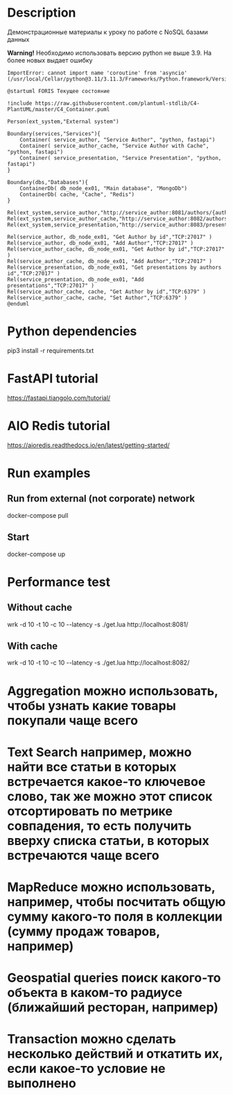 # Description

Демонстрационные материалы к уроку по работе с NoSQL базами данных

**Warning!**
Необходимо использовать версию python не выше 3.9. На более новых выдает ошибку  
```
ImportError: cannot import name 'coroutine' from 'asyncio' (/usr/local/Cellar/python@3.11/3.11.3/Frameworks/Python.framework/Versions/3.11/lib/python3.11/asyncio/__init__.py)
```


```plantuml
@startuml FORIS Текущее состояние

!include https://raw.githubusercontent.com/plantuml-stdlib/C4-PlantUML/master/C4_Container.puml

Person(ext_system,"External system")

Boundary(services,"Services"){
    Container( service_author, "Service Author", "python, fastapi")
    Container( service_author_cache, "Service Author with Cache", "python, fastapi")
    Container( service_presentation, "Service Presentation", "python, fastapi")
}

Boundary(dbs,"Databases"){
    ContainerDb( db_node_ex01, "Main database", "MongoDb")
    ContainerDb( cache, "Cache", "Redis")
}

Rel(ext_system,service_author,"http://service_author:8081/authors/{author_id}")
Rel(ext_system,service_author_cache,"http://service_author:8082/authors/{author_id}")
Rel(ext_system,service_presentation,"http://service_author:8083/presentations/{author_id}")

Rel(service_author, db_node_ex01, "Get Author by id","TCP:27017" )
Rel(service_author, db_node_ex01, "Add Author","TCP:27017" )
Rel(service_author_cache, db_node_ex01, "Get Author by id","TCP:27017" )
Rel(service_author_cache, db_node_ex01, "Add Author","TCP:27017" )
Rel(service_presentation, db_node_ex01, "Get presentations by authors id","TCP:27017" )
Rel(service_presentation, db_node_ex01, "Add presentations","TCP:27017" )
Rel(service_author_cache, cache, "Get Author by id","TCP:6379" )
Rel(service_author_cache, cache, "Set Author","TCP:6379" )
@enduml
```

# Python dependencies

pip3 install -r requirements.txt

# FastAPI tutorial
https://fastapi.tiangolo.com/tutorial/

# AIO Redis tutorial
https://aioredis.readthedocs.io/en/latest/getting-started/


# Run examples
## Run from external (not corporate) network
docker-compose pull
## Start
docker-compose up

# Performance test
## Without cache
wrk -d 10 -t 10 -c 10 --latency -s ./get.lua http://localhost:8081/
## With cache
wrk -d 10 -t 10 -c 10 --latency -s ./get.lua http://localhost:8082/

# Aggregation можно использовать, чтобы узнать какие товары покупали чаще всего
# Text Search например, можно найти все статьи в которых встречается какое-то ключевое слово, так же можно этот список отсортировать по метрике совпадения, то есть получить вверху списка статьи, в которых встречаются чаще всего
# MapReduce можно использовать, например, чтобы посчитать общую сумму какого-то поля в коллекции (сумму продаж товаров, например)
# Geospatial queries поиск какого-то объекта в каком-то радиусе (ближайший ресторан, например)
# Transaction можно сделать несколько действий и откатить их, если какое-то условие не выполнено